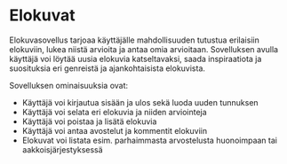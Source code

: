 # Elokuvat 

Elokuvasovellus tarjoaa käyttäjälle mahdollisuuden tutustua erilaisiin elokuviin, lukea niistä arvioita ja antaa omia arvioitaan. Sovelluksen avulla käyttäjä voi löytää uusia elokuvia katseltavaksi, saada inspiraatiota ja suosituksia eri genreistä ja ajankohtaisista elokuvista.

Sovelluksen ominaisuuksia ovat:

- Käyttäjä voi kirjautua sisään ja ulos sekä luoda uuden tunnuksen
- Käyttäjä voi selata eri elokuvia ja niiden arviointeja
- Käyttäjä voi poistaa ja lisätä elokuvia
- Käyttäjä voi antaa avostelut ja kommentit elokuviin
- Elokuvat voi listata esim. parhaimmasta arvostelusta huonoimpaan tai aakkoisjärjestyksessä
